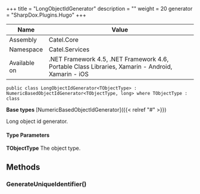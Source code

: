 

+++
title = "LongObjectIdGenerator" 
description = ""
weight = 20
generator = "SharpDox.Plugins.Hugo"
+++

Name|Value
---|---
Assembly|Catel.Core
Namespace|Catel.Services
Available on|.NET Framework 4.5, .NET Framework 4.6, Portable Class Libraries, Xamarin - Android, Xamarin - iOS

```
public class LongObjectIdGenerator<TObjectType> : NumericBasedObjectIdGenerator<TObjectType, long> where TObjectType : class 
```

**Base types**
[NumericBasedObjectIdGenerator]({{< relref "#" >}})

Long object id generator.

#### Type Parameters

**TObjectType**
The object type.

## Methods

### GenerateUniqueIdentifier()

